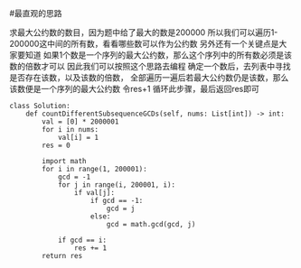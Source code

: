 #最直观的思路

求最大公约数的数目，因为题中给了最大的数是200000
所以我们可以遍历1-200000这中间的所有数，看看哪些数可以作为公约数
另外还有一个关键点是大家要知道
如果1个数是一个序列的最大公约数，那么这个序列中的所有数必须是该数的倍数才可以
因此我们可以按照这个思路去编程
确定一个数后，去列表中寻找是否存在该数，以及该数的倍数，
全部遍历一遍后若最大公约数仍是该数，那么该数便是一个序列的最大公约数
令res+1
循环此步骤，最后返回res即可




```shell
class Solution:
    def countDifferentSubsequenceGCDs(self, nums: List[int]) -> int:
        val = [0] * 2000001
        for i in nums:
            val[i] = 1
        res = 0
        
        import math
        for i in range(1, 200001):
            gcd = -1
            for j in range(i, 200001, i):
                if val[j]:
                    if gcd == -1:
                        gcd = j
                    else:
                        gcd = math.gcd(gcd, j)
                        
            if gcd == i:
                res += 1
        return res
                  
```
